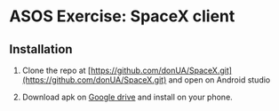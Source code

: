 # ASOS Exercise: SpaceX client

## Installation


1. Clone the repo at [https://github.com/donUA/SpaceX.git](https://github.com/donUA/SpaceX.git)  and open on Android studio

2. Download apk on [Google drive](https://drive.google.com/file/d/17GDB_xAOxTPvth7VFvHWlB9TRaiHf1LD/view?usp=sharing) and install on your phone.